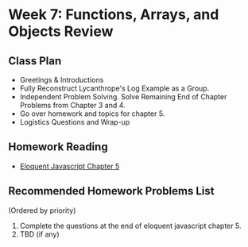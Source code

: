 # Week 7: Functions, Arrays, and Objects Review

## Class Plan
* Greetings &amp; Introductions
* Fully Reconstruct Lycanthrope's Log Example as a Group.
* Independent Problem Solving. Solve Remaining End of Chapter Problems from Chapter 3 and 4.
* Go over homework and topics for chapter 5.
* Logistics Questions and Wrap-up

## Homework Reading
* [Eloquent Javascript Chapter 5](https://eloquentjavascript.net/05_higher_order.html)

## Recommended Homework Problems List
(Ordered by priority)
1. Complete the questions at the end of eloquent javascript chapter 5. 
2. TBD (if any)

